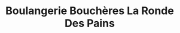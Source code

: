 ---
title: "Boulangerie Bouchères La Ronde Des Pains"
url: /saint-sever/boulangerie-boucheres-la-ronde-des-pains/
shop: Bäckerei
---